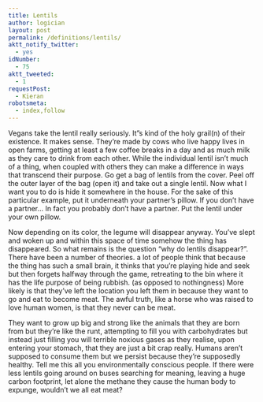 ```yaml
---
title: Lentils
author: logician
layout: post
permalink: /definitions/lentils/
aktt_notify_twitter:
  - yes
idNumber:
  - 75
aktt_tweeted:
  - 1
requestPost:
  - Kieran
robotsmeta:
  - index,follow
---
```

Vegans take the lentil really seriously. <!--more-->It&#8221;s kind of the holy grail(n) of their existence. It makes sense. They&#8217;re made by cows who live happy lives in open farms, getting at least a few coffee breaks in a day and as much milk as they care to drink from each other. While the individual lentil isn&#8217;t much of a thing, when coupled with others they can make a difference in ways that transcend their purpose. Go get a bag of lentils from the cover. Peel off the outer layer of the bag (open it) and take out a single lentil. Now what I want you to do is hide it somewhere in the house. For the sake of this particular example, put it underneath your partner&#8217;s pillow. If you don&#8217;t have a partner&#8230; In fact you probably don&#8217;t have a partner. Put the lentil under your own pillow.

Now depending on its color, the legume will disappear anyway. You&#8217;ve slept and woken up and within this space of time somehow the thing has disappeared. So what remains is the question &#8220;why do lentils disappear?&#8221;. There have been a number of theories. a lot of people think that because the thing has such a small brain, it thinks that you&#8217;re playing hide and seek but then forgets halfway through the game, retreating to the bin where it has the life purpose of being rubbish. (as opposed to nothingness) More likely is that they&#8217;ve left the location you left them in because they want to go and eat to become meat. The awful truth, like a horse who was raised to love human women, is that they never can be meat.

They want to grow up big and strong like the animals that they are born from but they&#8217;re like the runt, attempting to fill you with carbohydrates but instead just filling you will terrible noxious gases as they realise, upon entering your stomach, that they are just a bit crap really. Humans aren&#8217;t supposed to consume them but we persist because they&#8217;re supposedly healthy. Tell me this all you environmentally conscious people. If there were less lentils going around on buses searching for meaning, leaving a huge carbon footprint, let alone the methane they cause the human body to expunge, wouldn&#8217;t we all eat meat?